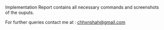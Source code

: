 
Implementation Report contains all necessary commands and screenshots of the ouputs.


For further queries contact me at : chhxnshah@gmail.com